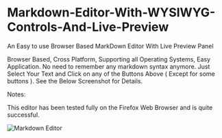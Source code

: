 # Markdown-Editor-With-WYSIWYG-Controls-And-Live-Preview
An Easy to use Browser Based MarkDown Editor With Live Preview Panel

Browser Based, Cross Platform, Supporting all Operating Systems, Easy Application. No need to remember any markdown syntax anymore. Just Select Your Text and Click on any of the Buttons Above ( Except for some buttons ). See the Below Screenshot for Details.

Notes:

This editor has been tested fully on the Firefox Web Browser and is quite successful.

![Markdown Editor](https://i.imgur.com/o5O7grV.png "Markdown Editor")



